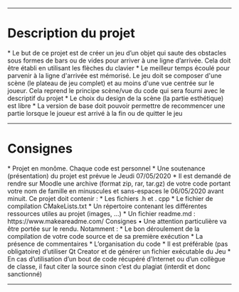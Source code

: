 -----------------
<h1>Description du projet</h1> 
* Le but de ce projet est de créer un jeu d’un objet qui saute des obstacles sous formes de bars ou de vides pour arriver à une ligne d’arrivée. Cela doit être établi en utilisant les flèches du clavier 
* Le meilleur temps écoulé pour parvenir à la ligne d'arrivée est mémorisé. Le jeu doit se composer d'une scène (le plateau de jeu complet) et au moins d'une vue centrée sur le joueur. Cela reprend le principe scène/vue du code qui sera fourni avec le descriptif du projet 
* Le choix du design de la scène (la partie esthétique) est libre 
* La version de base doit pouvoir permettre de recommencer une partie lorsque le joueur est arrivé à la fin ou de quitter le jeu

-----------------

<h1>Consignes</h1> 
* Projet en monôme. Chaque code est personnel 
* Une soutenance (présentation) du projet est prévue le Jeudi 07/05/2020 
* Il est demandé de rendre sur Moodle une archive (format zip, rar, tar.gz) de votre code portant votre nom de famille en minuscules et sans-espaces le 06/05/2020 avant minuit. Ce projet doit contenir : 
* Les fichiers .h et . cpp 
* Le fichier de compilation CMakeLists.txt 
* Un répertoire contenant les différentes ressources utiles au projet (images, …) 
* Un fichier readme.md : https://www.makeareadme.com/ Consignes • Une attention particulière va être portée sur le rendu. Notamment : 
* Le bon déroulement de la compilation de votre code source et de sa première exécution 
* La présence de commentaires 
* L’organisation du code 
* Il est préférable (pas obligatoire) d’utiliser Qt Creator et de générer un fichier exécutable du Jeu 
* En cas d’utilisation d’un bout de code récupéré d’Internet ou d’un collègue de classe, il faut citer la source sinon c’est du plagiat (interdit et donc sanctionné)

-----------------
